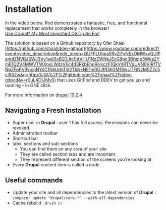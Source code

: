 # Installation 
In the video below, Rod demonstrates a fantastic, free, and functional replacement that works completely in the browser!  
[Use Drupal? My Most Important OSTip So Far!](https://www.youtube.com/watch?v=r0uL4OIJMv0)

The solution is based on a Github repository by Ofer Shaal [https://github.com/shaal/ddev-gitpod](https://www.youtube.com/redirect?event=video_description&redir_token=QUFFLUhqa0RvZlFxNExOMWxyQUlPamdZNVBJSWJ3Vy1wd3xBQ3Jtc0ttVHU1NzZWNkJEcG9pc3Bfenp5Wks2YmE1Q2V4MWVTWXpxLWdzVEc4d3RkbEhoRlkxczF1QkVhRTVqUVN0VjRfTVNpZFpPVlFncnNYdC1NeUdnTnl2TkNkNE1mRGJfR3hGM18wUTFiNzM0Z2c5clR5Zw&q=https%3A%2F%2Fgithub.com%2Fshaal%2Fddev-gitpod&v=r0uL4OIJMv0) that uses GitPod and DDEV to get you up and running - in ONE click.

For more information on [drupal 10.2.4](https://www.drupal.org/project/drupal/releases/10.2.4)

## Navigating a Fresh Installation
* Super user in **Drupal** : user 1 has full access. Permissions can never be revoked. 
* Administration toolbar 
* Shortcut bar
* tabs, sections and sub-sections 
  * You can find them on any area of your site
  * They are called section tabs and are important. 
  * They represent different section of the screens you’re looking at.
* Every **Drupal** content item is called a node. 

## Useful commands
- Update your site and all dependencies to the latest version of **Drupal** : `composer update "drupal/core-*" --with-all-dependencies`
- Cache rebuild : `drush cr`
